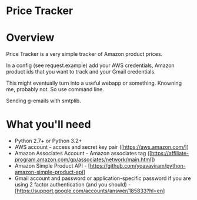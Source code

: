 Price Tracker
=========================

Overview
=========================

Price Tracker is a very simple tracker of Amazon product prices.

In a config (see request.example) add your AWS credentials, Amazon product ids that you want to track and your Gmail credentials. 

This might eventually turn into a useful webapp or something. Knowning me, probably not. So use command line. 

Sending g-emails with smtplib.

What you'll need
==========================

* Python 2.7+ or Python 3.2+
* AWS account - access and secret key pair ([https://aws.amazon.com/])
* Amazon Associates Account - Amazon associates tag ([https://affiliate-program.amazon.com/gp/associates/network/main.html])
* Amazon Simple Product API - [https://github.com/yoavaviram/python-amazon-simple-product-api]
* Gmail account and password or application-specific password if you are using 2 factor authentication (and you should) - [https://support.google.com/accounts/answer/185833?hl=en]